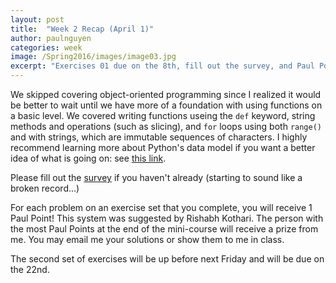 ```yaml
---
layout: post
title:  "Week 2 Recap (April 1)"
author: paulnguyen
categories: week
image: /Spring2016/images/image03.jpg
excerpt: "Exercises 01 due on the 8th, fill out the survey, and Paul Points."
---
```


We skipped covering object-oriented programming since I realized it would be better to wait until we have more of a foundation with using functions on a basic level. We covered writing functions useing the `def` keyword, string methods and operations (such as slicing), and `for` loops using both `range()` and with strings, which are immutable sequences of characters. I highly recommend learning more about Python's data model if you want a better idea of what is going on: see [this link][data_model].

Please fill out the [survey][survey] if you haven't already (starting to sound like a broken record...)

For each problem on an exercise set that you complete, you will receive 1 Paul Point! This system was suggested by Rishabh Kothari. The person with the most Paul Points at the end of the mini-course will receive a prize from me. You may email me your solutions or show them to me in class.

The second set of exercises will be up before next Friday and will be due on the 22nd.


[data_model]: https://docs.python.org/3/reference/datamodel.html
[survey]: http://goo.gl/forms/ANegXfQ9PD